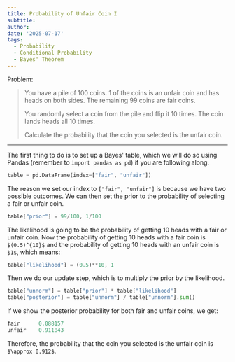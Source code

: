 ```yaml
---
title: Probability of Unfair Coin I
subtitle: 
author: 
date: '2025-07-17'
tags:
  - Probability
  - Conditional Probability
  - Bayes' Theorem
---
```



Problem:

> You have a pile of 100 coins. 1 of the coins is an unfair coin and has heads on both sides. The remaining 99 coins are fair coins. 
>
>You randomly select a coin from the pile and flip it 10 times. The coin lands heads all 10 times. 
>
>Calculate the probability that the coin you selected is the unfair coin.

---

The first thing to do is to set up a Bayes' table, which we will do so using Pandas (remember to `import pandas as pd`) if you are following along.

```python
table = pd.DataFrame(index=["fair", "unfair"])
```

The reason we set our index to `["fair", "unfair"]` is because we have two possible outcomes. We can then set the prior to the probability of selecting a fair or unfair coin.

```python
table["prior"] = 99/100, 1/100
```

The likelihood is going to be the probability of getting 10 heads with a fair or unfair coin. Now the probability of getting 10 heads with a fair coin is `$(0.5)^{10}$` and the probability of getting 10 heads with an unfair coin is `$1$`, which means:

```python
table["likelihood"] = (0.5)**10, 1
```

Then we do our update step, which is to multiply the prior by the likelihood.

```python
table["unnorm"] = table["prior"] * table["likelihood"]
table["posterior"] = table["unnorm"] / table["unnorm"].sum()
```

If we show the posterior probability for both fair and unfair coins, we get:

```python
fair      0.088157
unfair    0.911843
```

Therefore, the probability that the coin you selected is the unfair coin is `$\approx 0.912$`.